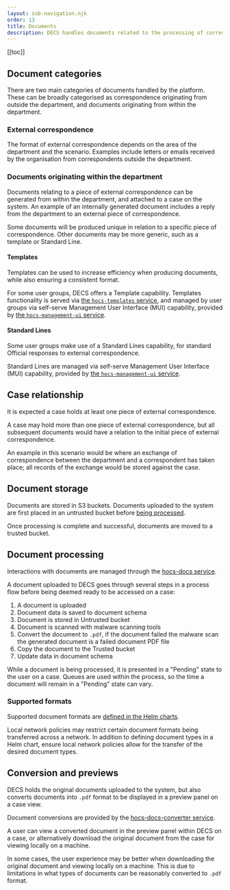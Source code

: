 ```yaml
---
layout: sub-navigation.njk
order: 13
title: Documents
description: DECS handles documents related to the processing of correspondence 
---
```


[[toc]]

## Document categories
There are two main categories of documents handled by the platform. These can be broadly categorised as correspondence originating from outside the department, and documents originating from within the department.

### External correspondence
The format of external correspondence depends on the area of the department and the scenario. Examples include letters or emails received by the organisation from correspondents outside the department.

### Documents originating within the department
Documents relating to a piece of external correspondence can be generated from within the department, and attached to a case on the system. An example of an internally generated document includes a reply from the department to an external piece of correspondence.

Some documents will be produced unique in relation to a specific piece of correspondence. Other documents may be more generic, such as a template or Standard Line.

#### Templates
Templates can be used to increase efficiency when producing documents, while also ensuring a consistent format.

For some user groups, DECS offers a Template capability. Templates functionality is served via [the `hocs-templates` service](https://github.com/UKHomeOffice/hocs-templates), and managed by user groups via self-serve Management User Interface (MUI) capability, provided by [the `hocs-management-ui` service](https://github.com/UKHomeOffice/hocs-management-ui). 

#### Standard Lines
Some user groups make use of a Standard Lines capability, for standard Official responses to external correspondence.

Standard Lines are managed via self-serve Management User Interface (MUI) capability, provided by [the `hocs-management-ui` service](https://github.com/UKHomeOffice/hocs-management-ui).

## Case relationship
It is expected a case holds at least one piece of external correspondence. 

A case may hold more than one piece of external correspondence, but all subsequent documents would have a relation to the initial piece of external correspondence.

An example in this scenario would be where an exchange of correspondence between the department and a correspondent has taken place; all records of the exchange would be stored against the case.

## Document storage
Documents are stored in S3 buckets. Documents uploaded to the system are first placed in an untrusted bucket before [being processed](#document-processing).

Once processing is complete and successful, documents are moved to a trusted bucket.

## Document processing
Interactions with documents are managed through the [hocs-docs service](https://github.com/UKHomeOffice/hocs-docs).

A document uploaded to DECS goes through several steps in a process flow before being deemed ready to be accessed on a case:

1. A document is uploaded
2. Document data is saved to document schema
3. Document is stored in Untrusted bucket
4. Document is scanned with malware scanning tools
5. Convert the document to `.pdf`, if the document failed the malware scan the generated document is a failed document PDF file
6. Copy the document to the Trusted bucket
7. Update data in document schema

While a document is being processed, it is presented in a "Pending" state to the user on a case. Queues are used within the process, so the time a document will remain in a "Pending" state can vary.


### Supported formats
Supported document formats are [defined in the Helm charts](https://github.com/UKHomeOffice/hocs-helm-charts/blob/main/charts/hocs-frontend/values.yaml#L25).

Local network policies may restrict certain document formats being transferred across a network. In addition to defining document types in a Helm chart, ensure local network policies allow for the transfer of the desired document types.

## Conversion and previews
DECS holds the original documents uploaded to the system, but also converts documents into `.pdf` format to be displayed in a preview panel on a case view.

Document conversions are provided by the [hocs-docs-converter service](https://github.com/UKHomeOffice/hocs-docs-converter).

A user can view a converted document in the preview panel within DECS on a case, or alternatively download the original document from the case for viewing locally on a machine.

In some cases, the user experience may be better when downloading the original document and viewing locally on a machine. This is due to limitations in what types of documents can be reasonably converted to `.pdf` format.
